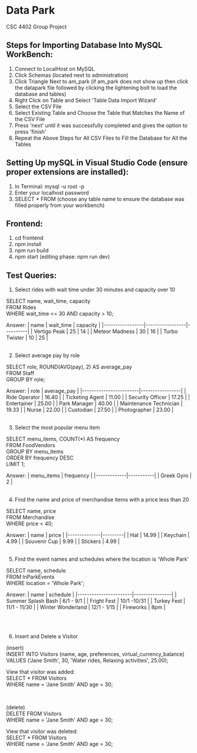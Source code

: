 # Data Park
CSC 4402 Group Project

## Steps for Importing Database Into MySQL WorkBench:
1. Connect to LocalHost on MySQL
2. Click Schemas (located next to administration)
3. Click Triangle Next to am_park (if am_park does not show up then click the datapark file followed by clicking the lightening bolt to load the database and tables)
4. Right Click on Table and Select 'Table Data Import Wizard'
5. Select the CSV File 
6. Select Existing Table and Choose the Table that Matches the Name of the CSV File
7. Press 'next' until it was successfully completed and gives the option to press 'finish'
8. Repeat the Above Steps for All CSV Files to Fill the Database for All the Tables

## Setting Up mySQL in Visual Studio Code (ensure proper extensions are installed):
1. In Terminal: mysql -u root -p
2. Enter your localhost password
3. SELECT * FROM (choose any table name to ensure the database was filled properly from your workbench)

## Frontend:
1. cd frontend
2. npm install
3. npm run build
4. npm start (editing phase: npm run dev)

## Test Queries:
1. Select rides with wait time under 30 minutes and capacity over 10<br>

SELECT name, wait_time, capacity<br>
FROM Rides<br>
WHERE wait_time <= 30 AND capacity > 10;<br>

Answer:
| name            | wait_time       | capacity |
|-----------------|-----------------|----------|
| Vertigo Peak    | 25              | 14       |
| Meteor Madness  | 30              | 16       |
| Turbo Twister   | 10              | 25       |
<br>
<br>


2. Select average pay by role<br>

SELECT role, ROUND(AVG(pay), 2) AS average_pay<br>
FROM Staff<br>
GROUP BY role;<br>

Answer:
| role                   | average_pay     |
|------------------------|-----------------|
| Ride Operator          | 16.40           |
| Ticketing Agent        | 11.00           |
| Security Officer       | 17.25           |
| Entertainer            | 25.00           |
| Park Manager           | 40.00           |
| Maintenance Technician | 19.33           |
| Nurse                  | 22.00           |
| Custodian              | 27.50           |
| Photographer           | 23.00           |
<br>
<br>


3. Select the most popular menu item<br>

SELECT menu_items, COUNT(*) AS frequency<br>
FROM FoodVendors<br>
GROUP BY menu_items<br>
ORDER BY frequency DESC<br>
LIMIT 1;<br>

Answer:
| menu_items  | frequency |
|-------------|-----------|
| Greek Gyro  | 2         |
<br>
<br>

4. Find the name and price of merchandise items with a price less than 20<br> 

SELECT name, price<br>
FROM Merchandise<br>
WHERE price < 40;<br>

Answer:
| name         | price   |
|--------------|---------|
| Hat          | 14.99   |
| Keychain     | 4.99    |
| Souvenir Cup | 9.99    |
| Stickers     | 4.99    |
<br>
<br>

5. Find the event names and schedules where the location is 'Whole Park'<br> 

SELECT name, schedule<br>
FROM InParkEvents<br>
WHERE location = 'Whole Park';<br>

Answer:
| name                  | schedule       |
|-----------------------|----------------|
| Summer Splash Bash    | 6/1 - 9/1      |
| Fright Fest           | 10/1 -10/31    |
| Turkey Fest           | 11/1  - 11/30  |
| Winter Wonderland     | 12/1 - 1/15    |
| Fireworks             | 8pm            |

<br>
<br>

6. Insert and Delete a Visitor<br>

(insert)<br>
INSERT INTO Visitors (name, age, preferences, virtual_currency_balance)<br>
VALUES ('Jane Smith', 30, 'Water rides, Relaxing activities', 25.00);

View that visitor was added:<br>
SELECT * FROM Visitors<br>
WHERE name = 'Jane Smith' AND age = 30;<br>

<br>

(delete)<br>
DELETE FROM Visitors<br>
WHERE name = 'Jane Smith' AND age = 30;

View that visitor was deleted: <br>
SELECT * FROM Visitors<br>
WHERE name = 'Jane Smith' AND age = 30;
